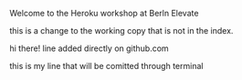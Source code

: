 Welcome to the Heroku workshop at Berln Elevate

this is a change to the working copy that is not in the index.


hi there! line added directly on github.com

this is my line that will be comitted through terminal
